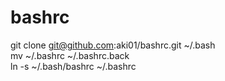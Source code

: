 # bashrc
git clone git@github.com:aki01/bashrc.git ~/.bash  
mv ~/.bashrc ~/.bashrc.back  
ln -s ~/.bash/bashrc ~/.bashrc  

